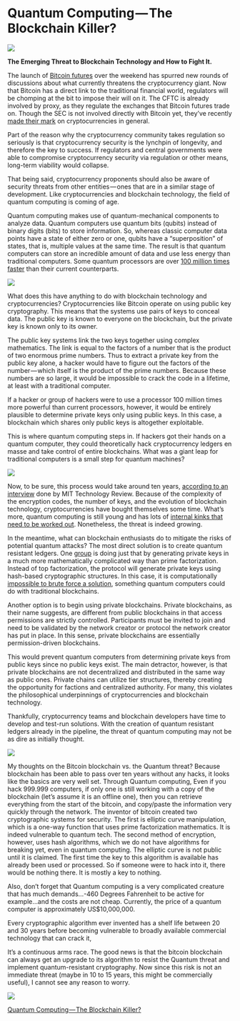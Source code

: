 # Quantum Computing — The Blockchain Killer?

![](https://i.imgur.com/9hEHyrx.jpg)

**The Emerging Threat to Blockchain Technology and How to Fight It.**

The launch of [Bitcoin futures](http://cfe.cboe.com/cfe-products/xbt-cboe-bitcoin-futures) over the weekend has spurred new rounds of discussions about what currently threatens the cryptocurrency giant. Now that Bitcoin has a direct link to the traditional financial world, regulators will be chomping at the bit to impose their will on it. The CFTC is already involved by proxy, as they regulate the exchanges that Bitcoin futures trade on. Though the SEC is not involved directly with Bitcoin yet, they’ve recently [made their mark](https://www.sec.gov/news/public-statement/statement-clayton-2017-12-11) on cryptocurrencies in general.

Part of the reason why the cryptocurrency community takes regulation so seriously is that cryptocurrency security is the lynchpin of longevity, and therefore the key to success. If regulators and central governments were able to compromise cryptocurrency security via regulation or other means, long-term viability would collapse.

That being said, cryptocurrency proponents should also be aware of security threats from other entities — ones that are in a similar stage of development. Like cryptocurrencies and blockchain technology, the field of quantum computing is coming of age.

Quantum computing makes use of quantum-mechanical components to analyze data. Quantum computers use quantum bits (qubits) instead of binary digits (bits) to store information. So, whereas classic computer data points have a state of either zero or one, qubits have a “superposition” of states, that is, multiple values at the same time. The result is that quantum computers can store an incredible amount of data and use less energy than traditional computers. Some quantum processors are over [100 million times faster](https://www.wired.co.uk/article/google-quantum-computing-d-wave) than their current counterparts.

![](https://i.imgur.com/F39tBb8.jpg)

What does this have anything to do with blockchain technology and cryptocurrencies? Cryptocurrencies like Bitcoin operate on using public key cryptography. This means that the systems use pairs of keys to conceal data. The public key is known to everyone on the blockchain, but the private key is known only to its owner.

The public key systems link the two keys together using complex mathematics. The link is equal to the factors of a number that is the product of two enormous prime numbers. Thus to extract a private key from the public key alone, a hacker would have to figure out the factors of the number — which itself is the product of the prime numbers. Because these numbers are so large, it would be impossible to crack the code in a lifetime, at least with a traditional computer.

If a hacker or group of hackers were to use a processor 100 million times more powerful than current processors, however, it would be entirely plausible to determine private keys only using public keys. In this case, a blockchain which shares only public keys is altogether exploitable.

This is where quantum computing steps in. If hackers got their hands on a quantum computer, they could theoretically hack cryptocurrency ledgers en masse and take control of entire blockchains. What was a giant leap for traditional computers is a small step for quantum machines?

![](https://i.imgur.com/ElErasR.jpg)

Now, to be sure, this process would take around ten years, [according to an interview](https://www.technologyreview.com/s/609408/quantum-computers-pose-imminent-threat-to-bitcoin-security/) done by MIT Technology Review. Because of the complexity of the encryption codes, the number of keys, and the evolution of blockchain technology, cryptocurrencies have bought themselves some time. What’s more, quantum computing is still young and has lots of [internal kinks that need to be worked out](https://www.forbes.com/sites/amycastor/2017/08/25/why-quantum-computings-threat-to-bitcoin-and-blockchain-is-a-long-way-off/%23ef342e288292). Nonetheless, the threat is indeed growing.

In the meantime, what can blockchain enthusiasts do to mitigate the risks of potential quantum attacks? The most direct solution is to create quantum resistant ledgers. One [group](https://theqrl.org/) is doing just that by generating private keys in a much more mathematically complicated way than prime factorization. Instead of top factorization, the protocol will generate private keys using hash-based cryptographic structures. In this case, it is computationally [impossible to brute force a solution](https://github.com/theQRL/Whitepaper/blob/master/QRL_whitepaper.pdf), something quantum computers could do with traditional blockchains.

Another option is to begin using private blockchains. Private blockchains, as their name suggests, are different from public blockchains in that access permissions are strictly controlled. Participants must be invited to join and need to be validated by the network creator or protocol the network creator has put in place. In this sense, private blockchains are essentially permission-driven blockchains.

This would prevent quantum computers from determining private keys from public keys since no public keys exist. The main detractor, however, is that private blockchains are not decentralized and distributed in the same way as public ones. Private chains can utilize tier structures, thereby creating the opportunity for factions and centralized authority. For many, this violates the philosophical underpinnings of cryptocurrencies and blockchain technology.

Thankfully, cryptocurrency teams and blockchain developers have time to develop and test-run solutions. With the creation of quantum resistant ledgers already in the pipeline, the threat of quantum computing may not be as dire as initially thought.

![](https://i.imgur.com/KgCEJYm.jpg)

My thoughts on the Bitcoin blockchain vs. the Quantum threat? Because blockchain has been able to pass over ten years without any hacks, it looks like the basics are very well set. Through Quantum computing, Even if you hack 999.999 computers, if only one is still working with a copy of the blockchain (let’s assume it is an offline one), then you can retrieve everything from the start of the bitcoin, and copy/paste the information very quickly through the network. The inventor of bitcoin created two cryptographic systems for security. The first is elliptic curve manipulation, which is a one-way function that uses prime factorization mathematics. It is indeed vulnerable to quantum tech. The second method of encryption, however, uses hash algorithms, which we do not have algorithms for breaking yet, even in quantum computing. The elliptic curve is not public until it is claimed. The first time the key to this algorithm is available has already been used or processed. So if someone were to hack into it, there would be nothing there. It is mostly a key to nothing.

Also, don’t forget that Quantum computing is a very complicated creature that has much demands…-460 Degrees Fahrenheit to be active for example…and the costs are not cheap. Currently, the price of a quantum computer is approximately US$10,000,000.

Every cryptographic algorithm ever invented has a shelf life between 20 and 30 years before becoming vulnerable to broadly available commercial technology that can crack it,

It’s a continuous arms race. The good news is that the bitcoin blockchain can always get an upgrade to its algorithm to resist the Quantum threat and implement quantum-resistant cryptography. Now since this risk is not an immediate threat (maybe in 10 to 15 years, this might be commercially useful), I cannot see any reason to worry.

![](https://i.imgur.com/15tRaur.jpg)

[Quantum Computing — The Blockchain Killer?](https://medium.com/swlh/quantum-computing-the-blockchain-killer-3700669af931)